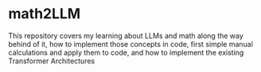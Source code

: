 # math2LLM

This repository covers my learning about LLMs and math along the way behind of it, how to implement those concepts in code, first simple manual calculations and apply them to code, and how to implement the existing Transformer Architectures